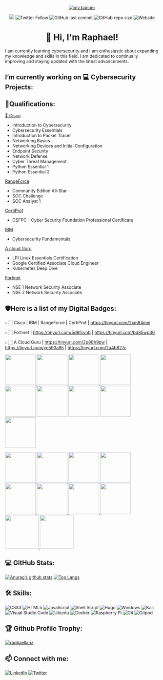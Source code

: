 <p align="center">
  <a href="https://www.yushi.dev/" target="_blank" rel="noreferrer"><img src="https://i.postimg.cc/0Q8y4M4D/rsz-31green-futuristic-technology-video.jpg" alt="my banner"></a>
</p>

<div align="center">
 
![](https://komarev.com/ghpvc/?username=your-github-RaphaelLanz&style=flat-square)
![Twitter Follow](https://img.shields.io/twitter/follow/RaphalLanz?logo=Twitter&style=flat-square)
![GitHub last commit](https://img.shields.io/github/last-commit/RaphaelLanz/raphaellanz.github.io?logo=github&style=flat-square)
![GitHub repo size](https://img.shields.io/github/repo-size/RaphaelLanz/raphaellanz.github.io?logo=GitHub&style=flat-square) 
![Website](https://img.shields.io/website?down_message=offline&label=Website&style=flat-square&up_message=under%20construction&url=https%3A%2F%2Fcyberblographal.com%2F)
  
</div>

<h1 align="center">👋 Hi, I'm Raphael!</h1>
I am currently learning cybersecurity and I am enthusiastic about expanding my knowledge and skills in this field. I am dedicated to continually improving and staying updated with the latest advancements.

<h2>I’m currently working on 💻 Cybersecurity Projects:</h2>

 <!--
 - [Active Directory Home Lab](https://github.com/joshmadakor1/Algorithms-Practice)
-->


<h2>📜Qualifications:</h2> 

<a href="https://skillsforall.com/" target="_blank">🧩 Cisco</a>

* Introduction to Cybersecurity 
* Cybersecurity Essentials 
* Introduction to Packet Tracer 
* Networking Basics 
* Networking Devices and Initial Configuration 
* Endpoint Security 
* Network Defense 
* Cyber Threat Management
* Python Essential 1
* Python Essential 2

<a href="https://www.rangeforce.com/" target="_blank">RangeForce</a>

* Community Edition All-Star							 
* SOC Challenge						 
* SOC Analyst 1

<a href="https://certiprof.com/" target="_blank">CertiProf</a>

* CSFPC - Cyber Security Foundation Professional Certificate

<a href="https://skillsbuild.org/" target="_blank">IBM</a>

* Cybersecurity Fundamentals

<a href="https://acloudguru.com/" target="_blank">A cloud Guru</a>

* LPI Linux Essentials Certification
* Google Certified Associate Cloud Engineer
* Kubernetes Deep Dive

<a href="https://www.fortinet.com/" target="_blank">Fortinet</a>

* NSE 1 Network Security Associate
* NSE 2 Network Security Associate



<h2>🛡Here is a list of my Digital Badges:</h2> 

👉🏻 Cisco | IBM | RangeForce | CertiProf |  https://tinyurl.com/2xm84mej

👉🏻 Fortinet | https://tinyurl.com/5d9fcvnb | https://tinyurl.com/bd85wp36

👉🏻 A Cloud Guru | https://tinyurl.com/2p88h9pw | https://tinyurl.com/yc593a95 | https://tinyurl.com/2a4b827c 


<p align="left">
  <a href="https://www.credly.com/users/raphael-lanz" target="_blank">
<img src="https://i.postimg.cc/wBr2rjGD/introduction-Photo-Room-png-Photo-Room.png" width="100" height="100">
<img src="https://i.postimg.cc/WpqNCYhZ/Cybersecurity-Essentials-Photo-Room-png-Photo-Room.png" width="100" height="100"> 
<img src="https://i.postimg.cc/cCfrSF4d/packettracer-Photo-Room-png-Photo-Room.png" width="100" height="100">
<img src="https://i.postimg.cc/hPwjZJ8S/Introduction-to-Io-T-Photo-Room-png-Photo-Room.png"width="100" height="100">
<img src="https://i.postimg.cc/fLxj7XGq/python1-Photo-Room-png-Photo-Room.png" width="100" height="100">
<img src="https://i.postimg.cc/sXmYMydv/python2-Photo-Room-png-Photo-Room.png" width="100" height="100">
<img src="https://i.postimg.cc/0NJYGQr4/network-Basics-Photo-Room-png-Photo-Room.png" 100" height="100">
<img src="https://i.postimg.cc/QNnZKsYR/Devices-Photo-Room-png-Photo-Room.png"  100" height="100"> 
<img src="https://i.postimg.cc/66dcvhQn/Endpoint-Security-Photo-Room-png-Photo-Room.png"  100" height="100">   
  </a>
</p>

  
<p float="center">
  <a href="https://www.credly.com/users/raphael-lanz" target="_blank">
<img src="https://i.postimg.cc/nVGVMM6T/Network-Defense.png"  100" height="100">   
<img src="https://i.postimg.cc/SQVttpBD/Cyber-Threat-Management-Photo-Room-png-Photo-Room.png" height="100">  
<img src="https://i.postimg.cc/7YkrNdLY/Cyber-Security-Foundation-Photo-Room-png-Photo-Room.png" width="100" height="100">
<img src="https://i.postimg.cc/wxfQwV7n/lifelong-Photo-Room-png-Photo-Room.png" width="100" height="100"> 
<img src="https://i.postimg.cc/W4Wp5kpn/ibm-2.png" width="100" height="100">
<img src="https://i.postimg.cc/6q3ffxX4/SOC1-modified.png" width="100" height="100">
<img src="https://i.postimg.cc/ZqV2GKvs/SOCchallenge-Photo-Room-png-Photo-Room.png" width="100" height="100"> 
<img src="https://i.postimg.cc/jjTGvnBp/allstart-Photo-Room-png-Photo-Room.png" width="100" height="100">
<img src="https://i.postimg.cc/rsdD19Sx/cloud-Photo-Room-png-Photo-Room.png" width="110" height="110">
<img src="https://i.postimg.cc/rw4JXxVp/aws-removebg-preview.png" width="110" height="110">  
   </a>
</p>

<h2>💻 GitHub Stats:</h2>

[![Anurag’s github stats](https://github-readme-stats.vercel.app/api?username=RaphaelLanz)](https://github.com/yushi1007)    [![Top Langs](https://github-readme-stats.vercel.app/api/top-langs/?username=yushi1007&layout=compact)](https://github.com/yushi1007)

<h2>🛠️ Skills:</h2>

![CSS3](https://img.shields.io/badge/css3-%231572B6.svg?style=for-the-badge&logo=css3&logoColor=white)
![HTML5](https://img.shields.io/badge/html5-%23E34F26.svg?style=for-the-badge&logo=html5&logoColor=white)
![JavaScript](https://img.shields.io/badge/javascript-%23323330.svg?style=for-the-badge&logo=javascript&logoColor=%23F7DF1E)
![Shell Script](https://img.shields.io/badge/shell_script-%23121011.svg?style=for-the-badge&logo=gnu-bash&logoColor=white)
![Hugo](https://img.shields.io/badge/Hugo-black.svg?style=for-the-badge&logo=Hugo)
![Windows](https://img.shields.io/badge/Windows-0078D6?style=for-the-badge&logo=windows&logoColor=white)
![Kali](https://img.shields.io/badge/Kali-268BEE?style=for-the-badge&logo=kalilinux&logoColor=white)
![Visual Studio Code](https://img.shields.io/badge/Visual%20Studio%20Code-0078d7.svg?style=for-the-badge&logo=visual-studio-code&logoColor=white)
![Ubuntu](https://img.shields.io/badge/Ubuntu-E95420?style=for-the-badge&logo=ubuntu&logoColor=white)
![Docker](https://img.shields.io/badge/docker-%230db7ed.svg?style=for-the-badge&logo=docker&logoColor=white)
![Raspberry Pi](https://img.shields.io/badge/-RaspberryPi-C51A4A?style=for-the-badge&logo=Raspberry-Pi)
![Git](https://img.shields.io/badge/git-%23F05033.svg?style=for-the-badge&logo=git&logoColor=white)
![Gitpod](https://img.shields.io/badge/gitpod-f06611.svg?style=for-the-badge&logo=gitpod&logoColor=white)


<h2>🏆 Github Profile Trophy:</h2>
  
<p align="left"><a href="https://github.com/ryo-ma/github-profile-trophy"><img src="https://github-profile-trophy.vercel.app/?username=raphaellanz" alt="raphaellanz" /></a> </p>

<h2>📫 Connect with me:</h2>
                                                                                                                     
[![LinkedIn](https://img.shields.io/badge/LinkedIn-%230077B5.svg?logo=linkedin&logoColor=white)](https://linkedin.com/in/raphael~lanz) [![Twitter](https://img.shields.io/badge/Twitter-%231DA1F2.svg?logo=Twitter&logoColor=white)](https://twitter.com/RaphalLanz) 


                                                                                                                  


<!--
- 🔭 I’m currently working on ...
- 🌱 I’m currently learning ...
- 👯 I’m looking to collaborate on ...
- 🤔 I’m looking for help with ...
- 💬 Ask me about ...
- 📫 How to reach me: ...
- 😄 Pronouns: ...
- ⚡ Fun fact: ...
-->



